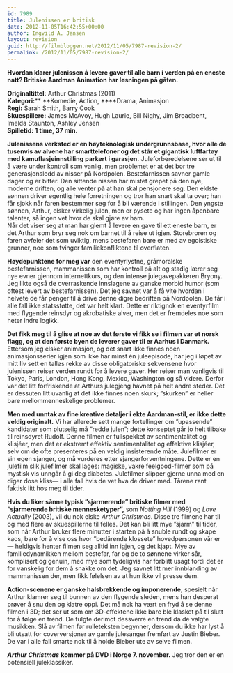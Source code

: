 ```yaml
---
id: 7989
title: Julenissen er britisk
date: 2012-11-05T16:42:55+00:00
author: Ingvild A. Jansen
layout: revision
guid: http://filmbloggen.net/2012/11/05/7987-revision-2/
permalink: /2012/11/05/7987-revision-2/
---
```

**Hvordan klarer julenissen å levere gaver til alle barn i verden på en eneste natt? Britiske Aardman Animation har løsningen på gåten.**

**Originaltittel:** Arthur Christmas (2011)  
**Kategori:**** **Komedie, Action, ****Drama, Animasjon  
**Regi:** Sarah Smith, Barry Cook  
**Skuespillere:** James McAvoy, Hugh Laurie, Bill Nighy, Jim Broadbent, Imelda Staunton, Ashley Jensen  
**Spilletid:** **1 time, 37 min.**

**Julenissens verksted er en høyteknologisk undergrunnsbase, hvor alle de tusenvis av alvene har smarttelefoner og det står et gigantisk luftfartøy med kamuflasjeinnstilling parkert i garasjen.** Juleforberedelsene ser ut til å være under kontroll som vanlig, men problemet er at det bor tre generasjonsledd av nisser på Nordpolen. Bestefarnissen savner gamle dager og er bitter. Den sittende nissen har mistet grepet på den nye, moderne driften, og alle venter på at han skal pensjonere seg. Den eldste sønnen driver egentlig hele forretningen og tror han snart skal ta over; han får sjokk når faren bestemmer seg for å bli værende i stillingen. Den yngste sønnen, Arthur, elsker virkelig julen, men er pysete og har ingen åpenbare talenter, så ingen vet hvor de skal gjøre av ham.  
Når det viser seg at man har glemt å levere en gave til ett eneste barn, er det Arthur som bryr seg nok om barnet til å reise ut igjen. Storebroren og faren avfeier det som uviktig, mens bestefaren bare er med av egoistiske grunner, noe som tvinger familiekonfliktene til overflaten.

**Høydepunktene for meg var** den eventyrlystne, gråmoralske bestefarnissen, mammanissen som har kontroll på alt og stadig lærer seg nye evner gjennom internettkurs, og den intense julegavepakkeren Bryony. Jeg likte også de overraskende innslagene av ganske morbid humor (som oftest levert av bestefarnissen). Det jeg savnet var å få vite hvordan i helvete de får penger til å drive denne digre bedriften på Nordpolen. De får i alle fall ikke statsstøtte, det var helt klart. Dette er riktignok en eventyrfilm med flygende reinsdyr og akrobatiske alver, men det er fremdeles noe som heter indre logikk.

**Det fikk meg til å glise at noe av det første vi fikk se i filmen var et norsk flagg, og at den første byen de leverer gaver til er Aarhus i Danmark.** Ettersom jeg elsker animasjon, og det snart ikke finnes noen animasjonsserier igjen som ikke har minst én juleepisode, har jeg i løpet av mitt liv sett en talløs rekke av disse obligatoriske sekvensene hvor julenissen reiser verden rundt for å levere gaver. Her reiser man vanligvis til Tokyo, Paris, London, Hong Kong, Mexico, Washington og så videre. Derfor var det litt forfriskende at Arthurs julegjeng havnet på helt andre steder. Det er dessuten litt uvanlig at det ikke finnes noen skurk; ”skurken” er heller bare mellommenneskelige problemer.

**Men med unntak av fine kreative detaljer i ekte Aardman-stil, er ikke dette veldig originalt.** Vi har allerede sett mange fortellinger om ”upassende” kandidater som plutselig må ”redde julen”; dette konseptet går jo helt tilbake til reinsdyret Rudolf. Denne filmen er fullspekket av sentimentalitet og klisjéer, men det er ekstremt effektiv sentimentalitet og effektive klisjéer, selv om de ofte presenteres på en veldig insisterende måte. Julefilmer er sin egen sjanger, og må vurderes etter sjangerforventningene. Dette er en julefilm slik julefilmer skal lages: magiske, vakre feelgood-filmer som på mystisk vis unngår å gi deg diabetes. Julefilmer slipper gjerne unna med en diger dose kliss— i alle fall hvis de vet hva de driver med. Tårene rant faktisk litt hos meg til tider.

**Hvis du liker sånne typisk ”sjarmerende” britiske filmer med ”sjarmerende britiske mennesketyper”,** som _Notting Hill_ (1999) og _Love Actually_ (2003), vil du nok elske _Arthur Christmas_. Disse tre filmene har til og med flere av skuespillerne til felles. Det kan bli litt mye ”sjarm” til tider, som når Arthur bruker flere minutter i starten på å snuble rundt og skape kaos, bare for å vise oss hvor ”bedårende klossete” hovedpersonen vår er— heldigvis henter filmen seg alltid inn igjen, og det kjapt. Mye av familiedynamikken mellom bestefar, far og de to sønnene virker sår, komplisert og genuin, med mye som tydeligvis har forblitt usagt fordi det er for vanskelig for dem å snakke om det. Jeg savnet litt mer innblanding av mammanissen der, men fikk følelsen av at hun ikke vil presse dem.

**Action-scenene er ganske halsbrekkende og imponerende**, spesielt når Arthur klamrer seg til bunnen av den flygende sleden, mens han desperat prøver å snu den og klatre oppi. Det må nok ha vært en fryd å se denne filmen i 3D; det ser ut som om 3D-effektene ikke bare ble klasket på til slutt for å følge en trend. De fulgte derimot dessverre en trend da de valgte musikken. Slå av filmen før rulleteksten begynner, dersom du ikke har lyst å bli utsatt for coverversjoner av gamle julesanger fremført av Justin Bieber. De var i alle fall smarte nok til å holde Bieber ute av selve filmen.

**_Arthur Christmas_** **kommer på DVD i Norge 7. november.** Jeg tror den er en potensiell juleklassiker.